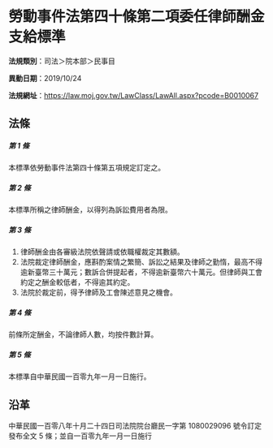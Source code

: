 # 勞動事件法第四十條第二項委任律師酬金支給標準


**法規類別**：司法＞院本部＞民事目

**異動日期**：2019/10/24  

**法規網址**：https://law.moj.gov.tw/LawClass/LawAll.aspx?pcode=B0010067



## 法條
##### 第 1 條
本標準依勞動事件法第四十條第五項規定訂定之。

##### 第 2 條
本標準所稱之律師酬金，以得列為訴訟費用者為限。

##### 第 3 條
1. 律師酬金由各審級法院依聲請或依職權裁定其數額。
1. 法院裁定律師酬金，應斟酌案情之繁簡、訴訟之結果及律師之勤惰，最高不得逾新臺幣三十萬元；數訴合併提起者，不得逾新臺幣六十萬元。但律師與工會約定之酬金較低者，不得逾其約定。
1. 法院於裁定前，得予律師及工會陳述意見之機會。

##### 第 4 條
前條所定酬金，不論律師人數，均按件數計算。

##### 第 5 條
本標準自中華民國一百零九年一月一日施行。

## 沿革
中華民國一百零八年十月二十四日司法院院台廳民一字第 1080029096 號令訂定發布全文 5  條；並自一百零九年一月一日施行
